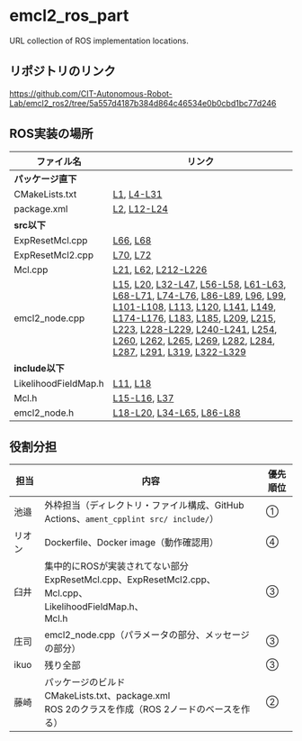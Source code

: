 # emcl2_ros_part
URL collection of ROS implementation locations.


## リポジトリのリンク
https://github.com/CIT-Autonomous-Robot-Lab/emcl2_ros2/tree/5a557d4187b384d864c46534e0b0cbd1bc77d246

## ROS実装の場所

| ファイル名             | リンク                                                                                   |
|---------------------|----------------------------------------------------------------------------------------|
| **パッケージ直下**      |                                                                                        |
| CMakeLists.txt     | [L1](https://github.com/ryuichiueda/emcl2/blob/c9be751ca73ba025f58c0901c0f92b4bbdbf469e/CMakeLists.txt#L1), [L4-L31](https://github.com/ryuichiueda/emcl2/blob/c9be751ca73ba025f58c0901c0f92b4bbdbf469e/CMakeLists.txt#L4-L31) |
| package.xml        | [L2](https://github.com/ryuichiueda/emcl2/blob/c9be751ca73ba025f58c0901c0f92b4bbdbf469e/package.xml#L2), [L12-L24](https://github.com/ryuichiueda/emcl2/blob/c9be751ca73ba025f58c0901c0f92b4bbdbf469e/package.xml#L12-L24) |
| **src以下**           |                                                                                        |
| ExpResetMcl.cpp    | [L66](https://github.com/CIT-Autonomous-Robot-Lab/emcl2_ros2/blob/5a557d4187b384d864c46534e0b0cbd1bc77d246/from_ueda/src/ExpResetMcl.cpp#L66), [L68](https://github.com/CIT-Autonomous-Robot-Lab/emcl2_ros2/blob/5a557d4187b384d864c46534e0b0cbd1bc77d246/from_ueda/src/ExpResetMcl.cpp#L68) |
| ExpResetMcl2.cpp   | [L70](https://github.com/CIT-Autonomous-Robot-Lab/emcl2_ros2/blob/5a557d4187b384d864c46534e0b0cbd1bc77d246/from_ueda/src/ExpResetMcl2.cpp#L70), [L72](https://github.com/CIT-Autonomous-Robot-Lab/emcl2_ros2/blob/5a557d4187b384d864c46534e0b0cbd1bc77d246/from_ueda/src/ExpResetMcl2.cpp#L72) |
| Mcl.cpp            | [L21](https://github.com/CIT-Autonomous-Robot-Lab/emcl2_ros2/blob/5a557d4187b384d864c46534e0b0cbd1bc77d246/from_ueda/src/Mcl.cpp#L21), [L62](https://github.com/CIT-Autonomous-Robot-Lab/emcl2_ros2/blob/5a557d4187b384d864c46534e0b0cbd1bc77d246/from_ueda/src/Mcl.cpp#L62), [L212-L226](https://github.com/CIT-Autonomous-Robot-Lab/emcl2_ros2/blob/5a557d4187b384d864c46534e0b0cbd1bc77d246/from_ueda/src/Mcl.cpp#L212-L226) |
| emcl2_node.cpp     |[L15](https://github.com/CIT-Autonomous-Robot-Lab/emcl2_ros2/blob/main/from_ueda/src/emcl2_node.cpp#L15), [L20](https://github.com/CIT-Autonomous-Robot-Lab/emcl2_ros2/blob/main/from_ueda/src/emcl2_node.cpp#L20), [L32-L47](https://github.com/CIT-Autonomous-Robot-Lab/emcl2_ros2/blob/main/from_ueda/src/emcl2_node.cpp#L32-L47), [L56-L58](https://github.com/CIT-Autonomous-Robot-Lab/emcl2_ros2/blob/main/from_ueda/src/emcl2_node.cpp#L56-L58), [L61-L63](https://github.com/CIT-Autonomous-Robot-Lab/emcl2_ros2/blob/main/from_ueda/src/emcl2_node.cpp#L61-L63), [L68-L71](https://github.com/CIT-Autonomous-Robot-Lab/emcl2_ros2/blob/main/from_ueda/src/emcl2_node.cpp#L68-L71), [L74-L76](https://github.com/CIT-Autonomous-Robot-Lab/emcl2_ros2/blob/main/from_ueda/src/emcl2_node.cpp#L74-L76), [L86-L89](https://github.com/CIT-Autonomous-Robot-Lab/emcl2_ros2/blob/main/from_ueda/src/emcl2_node.cpp#L86-L89), [L96](https://github.com/CIT-Autonomous-Robot-Lab/emcl2_ros2/blob/main/from_ueda/src/emcl2_node.cpp#L96), [L99](https://github.com/CIT-Autonomous-Robot-Lab/emcl2_ros2/blob/main/from_ueda/src/emcl2_node.cpp#L99), [L101-L108](https://github.com/CIT-Autonomous-Robot-Lab/emcl2_ros2/blob/main/from_ueda/src/emcl2_node.cpp#L101-L108), [L113](https://github.com/CIT-Autonomous-Robot-Lab/emcl2_ros2/blob/main/from_ueda/src/emcl2_node.cpp#L113), [L120](https://github.com/CIT-Autonomous-Robot-Lab/emcl2_ros2/blob/main/from_ueda/src/emcl2_node.cpp#L120), [L141](https://github.com/CIT-Autonomous-Robot-Lab/emcl2_ros2/blob/main/from_ueda/src/emcl2_node.cpp#L141), [L149](https://github.com/CIT-Autonomous-Robot-Lab/emcl2_ros2/blob/main/from_ueda/src/emcl2_node.cpp#L149), [L174-L176](https://github.com/CIT-Autonomous-Robot-Lab/emcl2_ros2/blob/main/from_ueda/src/emcl2_node.cpp#L174-L176), [L183](https://github.com/CIT-Autonomous-Robot-Lab/emcl2_ros2/blob/main/from_ueda/src/emcl2_node.cpp#L183), [L185](https://github.com/CIT-Autonomous-Robot-Lab/emcl2_ros2/blob/main/from_ueda/src/emcl2_node.cpp#L185), [L209](https://github.com/CIT-Autonomous-Robot-Lab/emcl2_ros2/blob/main/from_ueda/src/emcl2_node.cpp#L209), [L215](https://github.com/CIT-Autonomous-Robot-Lab/emcl2_ros2/blob/main/from_ueda/src/emcl2_node.cpp#L215), [L223](https://github.com/CIT-Autonomous-Robot-Lab/emcl2_ros2/blob/main/from_ueda/src/emcl2_node.cpp#L223), [L228-L229](https://github.com/CIT-Autonomous-Robot-Lab/emcl2_ros2/blob/main/from_ueda/src/emcl2_node.cpp#L228-L229), [L240-L241](https://github.com/CIT-Autonomous-Robot-Lab/emcl2_ros2/blob/main/from_ueda/src/emcl2_node.cpp#L240-L241), [L254](https://github.com/CIT-Autonomous-Robot-Lab/emcl2_ros2/blob/main/from_ueda/src/emcl2_node.cpp#L254), [L260](https://github.com/CIT-Autonomous-Robot-Lab/emcl2_ros2/blob/main/from_ueda/src/emcl2_node.cpp#L260), [L262](https://github.com/CIT-Autonomous-Robot-Lab/emcl2_ros2/blob/main/from_ueda/src/emcl2_node.cpp#L262), [L265](https://github.com/CIT-Autonomous-Robot-Lab/emcl2_ros2/blob/main/from_ueda/src/emcl2_node.cpp#L265), [L269](https://github.com/CIT-Autonomous-Robot-Lab/emcl2_ros2/blob/main/from_ueda/src/emcl2_node.cpp#L269), [L282](https://github.com/CIT-Autonomous-Robot-Lab/emcl2_ros2/blob/main/from_ueda/src/emcl2_node.cpp#L282), [L284](https://github.com/CIT-Autonomous-Robot-Lab/emcl2_ros2/blob/main/from_ueda/src/emcl2_node.cpp#L284), [L287](https://github.com/CIT-Autonomous-Robot-Lab/emcl2_ros2/blob/main/from_ueda/src/emcl2_node.cpp#L287), [L291](https://github.com/CIT-Autonomous-Robot-Lab/emcl2_ros2/blob/main/from_ueda/src/emcl2_node.cpp#L291), [L319](https://github.com/CIT-Autonomous-Robot-Lab/emcl2_ros2/blob/main/from_ueda/src/emcl2_node.cpp#L319), [L322-L329](https://github.com/CIT-Autonomous-Robot-Lab/emcl2_ros2/blob/main/from_ueda/src/emcl2_node.cpp#L322-L329)|
| **include以下**           |           
| LikelihoodFieldMap.h | [L11](https://github.com/CIT-Autonomous-Robot-Lab/emcl2_ros2/blob/5a557d4187b384d864c46534e0b0cbd1bc77d246/from_ueda/include/emcl/LikelihoodFieldMap.h#L11), [L18](https://github.com/CIT-Autonomous-Robot-Lab/emcl2_ros2/blob/5a557d4187b384d864c46534e0b0cbd1bc77d246/from_ueda/include/emcl/LikelihoodFieldMap.h#L18) |
| Mcl.h             | [L15-L16](https://github.com/CIT-Autonomous-Robot-Lab/emcl2_ros2/blob/5a557d4187b384d864c46534e0b0cbd1bc77d246/from_ueda/include/emcl/Mcl.h#L15-L16), [L37](https://github.com/CIT-Autonomous-Robot-Lab/emcl2_ros2/blob/5a557d4187b384d864c46534e0b0cbd1bc77d246/from_ueda/include/emcl/Mcl.h#L37) |
| emcl2_node.h      | [L18-L20](https://github.com/CIT-Autonomous-Robot-Lab/emcl2_ros2/blob/5a557d4187b384d864c46534e0b0cbd1bc77d246/from_ueda/include/emcl/emcl2_node.h#L18-L20), [L34-L65](https://github.com/CIT-Autonomous-Robot-Lab/emcl2_ros2/blob/5a557d4187b384d864c46534e0b0cbd1bc77d246/from_ueda/include/emcl/emcl2_node.h#L34-L65), [L86-L88](https://github.com/CIT-Autonomous-Robot-Lab/emcl2_ros2/blob/5a557d4187b384d864c46534e0b0cbd1bc77d246/from_ueda/include/emcl/emcl2_node.h#L86-L88) |

## 役割分担

| 担当   | 内容                                                                                                                   | 優先順位 | 
| ------ | ---------------------------------------------------------------------------------------------------------------------- | -------- | 
| 池邉   | 外枠担当（ディレクトリ・ファイル構成、GitHub Actions、`ament_cpplint src/ include/`）                                                                 | ①       | 
| リオン | Dockerfile、Docker image（動作確認用）                                                                                 | ④       | 
| 臼井   | 集中的にROSが実装されてない部分<br>ExpResetMcl.cpp、ExpResetMcl2.cpp、<br>Mcl.cpp、<br>LikelihoodFieldMap.h、<br>Mcl.h | ③       | 
| 庄司   | emcl2_node.cpp（パラメータの部分、メッセージの部分）                                                                   | ③       | 
| ikuo   | 残り全部                                                                                                               | ③       | 
| 藤崎   | パッケージのビルド<br>CMakeLists.txt、package.xml<br>ROS 2のクラスを作成（ROS 2ノードのベースを作る）                  | ②       | 
